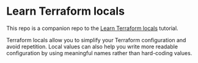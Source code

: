 # Learn Terraform locals

This repo is a companion repo to the [Learn Terraform locals](https://developer.hashicorp.com/terraform/tutorials/configuration-language/locals) tutorial.

Terraform locals allow you to simplify your Terraform configuration and avoid
repetition. Local values can also help you write more readable configuration by
using meaningful names rather than hard-coding values. 

